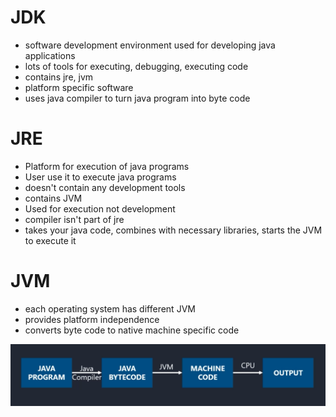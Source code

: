# JDK

- software development environment used for developing java applications
- lots of tools for executing, debugging, executing code
- contains jre, jvm
- platform specific software
- uses java compiler to turn java program into byte code

# JRE

- Platform for execution of java programs
- User use it to execute java programs
- doesn't contain any development tools
- contains JVM
- Used for execution not development
- compiler isn't part of jre
- takes your java code, combines with necessary libraries, starts the JVM to execute it

# JVM

- each operating system has different JVM
- provides platform independence
- converts byte code to native machine specific code

<img src="img/26.png">
